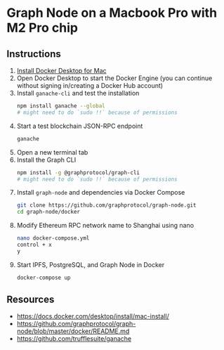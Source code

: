 # Graph Node on a Macbook Pro with M2 Pro chip
## Instructions
1. [Install Docker Desktop for Mac](https://docs.docker.com/desktop/install/mac-install/)
1. Open Docker Desktop to start the Docker Engine (you can continue without signing in/creating a Docker Hub account)
1. Install `ganache-cli` and test the installation
   ``` bash
   npm install ganache --global
   # might need to do `sudo !!` because of permissions
   ```
1. Start a test blockchain JSON-RPC endpoint
   ``` bash
   ganache
   ```
1. Open a new terminal tab
1. Install the Graph CLI
   ``` bash
   npm install -g @graphprotocol/graph-cli
   # might need to do `sudo !!` because of permissions
   ```
1. Install `graph-node` and dependencies via Docker Compose 
    ``` bash
    git clone https://github.com/graphprotocol/graph-node.git
    cd graph-node/docker
    ```
1. Modify Ethereum RPC network name to Shanghai using nano
    ``` bash
    nano docker-compose.yml
    control + x
    y
    ```
1. Start IPFS, PostgreSQL, and Graph Node in Docker
    ``` bash
    docker-compose up
    ```
    
## Resources
* https://docs.docker.com/desktop/install/mac-install/
* https://github.com/graphprotocol/graph-node/blob/master/docker/README.md
* https://github.com/trufflesuite/ganache
